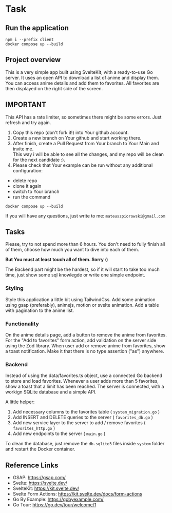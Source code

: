 # Task

## Run the application

```
npm i --prefix client
docker compose up --build
```

## Project overview

This is a very simple app built using SvelteKit, with a ready-to-use Go server.
It uses an open API to download a list of anime and display them. You can access anime details and add them to favorites.
All favorites are then displayed on the right side of the screen.

## IMPORTANT

This API has a rate limiter, so sometimes there might be some errors. Just refresh and try again.

1. Copy this repo (don't fork it!) into Your github account.
2. Create a new branch on Your github and start working there.
3. After finish, create a Pull Request from Your branch to Your Main and invite me.  
   This way i will be able to see all the changes, and my repo will be clean for the next candidate :).
4. Please check that Your example can be run without any additional configuration:

- delete repo
- clone it again
- switch to Your branch
- run the command

```
docker compose up --build
```

If you will have any questions, just write to me:
`mateuszpiorowski@gmail.com`

## Tasks

Please, try to not spend more than 6 hours.
You don't need to fully finish all of them, choose how much you want to dive into each of them.

**But You must at least touch all of them. Sorry :)**

The Backend part might be the hardest, so if it will start to take too much time, just show some sql knowlegde or write one simple endpoint.

### Styling

Style this application a little bit using TailwindCss.
Add some animation using gsap (preferably), animejs, motion or svelte animation.
Add a table with pagination to the anime list.

### Functionality

On the anime details page, add a button to remove the anime from favorites.
For the "Add to favorites" form action, add validation on the server side using the Zod library.
When user add or remove anime from favorites, show a toast notification.
Make it that there is no type assertion ("as") anywhere.

### Backend

Instead of using the data/favorites.ts object, use a connected Go backend to store and load favorites.
Whenever a user adds more than 5 favorites, show a toast that a limit has been reached.
The server is connected, with a workign SQLite database and a simple API.

A little helper:

1. Add necessary columns to the favorites table ( `system_migration.go` )
2. Add INSERT and DELETE queries to the server ( `favorites_db.go` )
3. Add new service layer to the server to add / remove favorites ( `favorites_http.go` )
4. Add new endpoints to the server ( `main.go` )

To clean the database, just remove the `db.sqlite3` files inside `system` folder and restart the Docker container.

## Reference Links

- GSAP: https://gsap.com/
- Svelte: https://svelte.dev/
- SvelteKit: https://kit.svelte.dev/
- Svelte Form Actions: https://kit.svelte.dev/docs/form-actions
- Go By Example: https://gobyexample.com/
- Go Tour: https://go.dev/tour/welcome/1
